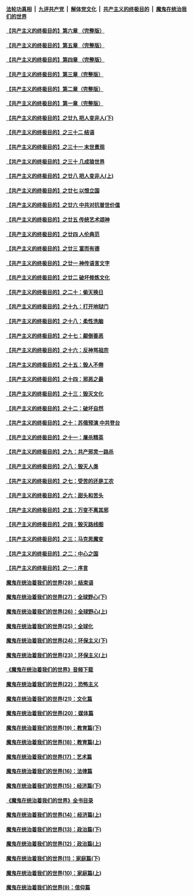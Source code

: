 

####  [法轮功真相](../../../../basic/blob/master/README.md?t=06290131) &nbsp;|&nbsp; [九评共产党](../../../../9ping.md/blob/master/README.md?t=06290131) &nbsp;|&nbsp; [解体党文化](../../../../jtdwh.md/blob/master/README.md?t=06290131)  &nbsp;|&nbsp; [共产主义的终极目的](../../../../gczydzjmd.md/blob/master/README.md?t=06290131) &nbsp;|&nbsp; [魔鬼在统治我们的世界](../../../../mgztzwmdsj.md/blob/master/README.md?t=06290131) 

#### [【共产主义的终极目的】第六章 （完整版）](../pages/nsc422/n11428913.md?t=06290131) 

#### [【共产主义的终极目的】第五章 （完整版）](../pages/nsc422/n11428912.md?t=06290131) 

#### [【共产主义的终极目的】第四章 （完整版）](../pages/nsc422/n11428907.md?t=06290131) 

#### [【共产主义的终极目的】第三章（完整版）](../pages/nsc422/n11428848.md?t=06290131) 

#### [【共产主义的终极目的】第二章（完整版）](../pages/nsc422/n11428831.md?t=06290131) 

#### [【共产主义的终极目的】第一章（完整版）](../pages/nsc422/n11417651.md?t=06290131) 

#### [【共产主义的终极目的】之廿九 把人变非人(下)](../pages/nsc422/n11344140.md?t=06290131) 

#### [【共产主义的终极目的】之三十二 结语](../pages/nsc422/n11360535.md?t=06290131) 

#### [【共产主义的终极目的】之三十一 末世景观](../pages/nsc422/n11351129.md?t=06290131) 

#### [【共产主义的终极目的】之三十 几成狼世界](../pages/nsc422/n11348280.md?t=06290131) 

#### [【共产主义的终极目的】之廿八 把人变非人(上)](../pages/nsc422/n11340492.md?t=06290131) 

#### [【共产主义的终极目的】之廿七 以恨立国](../pages/nsc422/n11336944.md?t=06290131) 

#### [【共产主义的终极目的】之廿六 中共对抗普世价值](../pages/nsc422/n11324785.md?t=06290131) 

#### [【共产主义的终极目的】之廿五 传统艺术颂神](../pages/nsc422/n11296396.md?t=06290131) 

#### [【共产主义的终极目的】之廿四 人伦典范](../pages/nsc422/n11296397.md?t=06290131) 

#### [【共产主义的终极目的】之廿三 富而有德](../pages/nsc422/n11283598.md?t=06290131) 

#### [【共产主义的终极目的】之廿一 神传语言文字](../pages/nsc422/n11263265.md?t=06290131) 

#### [【共产主义的终极目的】之廿二 破坏修炼文化](../pages/nsc422/n11245728.md?t=06290131) 

#### [【共产主义的终极目的】之二十：偷天换日](../pages/nsc422/n11238846.md?t=06290131) 

#### [【共产主义的终极目的】之十九：打开地狱门](../pages/nsc422/n11206376.md?t=06290131) 

#### [【共产主义的终极目的】之十八：柔性洗脑](../pages/nsc422/n11199994.md?t=06290131) 

#### [【共产主义的终极目的】之十七：颠倒善恶](../pages/nsc422/n11179782.md?t=06290131) 

#### [【共产主义的终极目的】之十六：反神骂祖宗](../pages/nsc422/n11166798.md?t=06290131) 

#### [【共产主义的终极目的】之十五：毁人不倦](../pages/nsc422/n11166792.md?t=06290131) 

#### [【共产主义的终极目的】之十四：邪恶之最](../pages/nsc422/n11150249.md?t=06290131) 

#### [【共产主义的终极目的】之十三：毁灭文化](../pages/nsc422/n11135227.md?t=06290131) 

#### [【共产主义的终极目的】之十二：破坏自然](../pages/nsc422/n11135214.md?t=06290131) 

#### [【共产主义的终极目的】之十：苏俄预演 中共登台](../pages/nsc422/n11118424.md?t=06290131) 

#### [【共产主义的终极目的】之十一：屠杀精英](../pages/nsc422/n11118442.md?t=06290131) 

#### [【共产主义的终极目的】之九：共产邪灵一路杀](../pages/nsc422/n11114139.md?t=06290131) 

#### [【共产主义的终极目的】之八：毁灭人类](../pages/nsc422/n11108503.md?t=06290131) 

#### [【共产主义的终极目的】之七：受苦的还是工农](../pages/nsc422/n11101809.md?t=06290131) 

#### [【共产主义的终极目的】之六：甜头和苦头](../pages/nsc422/n11096971.md?t=06290131) 

#### [【共产主义的终极目的】之五：万变不离其邪](../pages/nsc422/n11091285.md?t=06290131) 

#### [【共产主义的终极目的】之四：毁灭路线图](../pages/nsc422/n11086284.md?t=06290131) 

#### [【共产主义的终极目的】之三：马克思魔变](../pages/nsc422/n11061941.md?t=06290131) 

#### [【共产主义的终极目的】之二：中心之国](../pages/nsc422/n11047728.md?t=06290131) 

#### [【共产主义的终极目的】之一：序言](../pages/nsc422/n11086077.md?t=06290131) 

#### [魔鬼在统治着我们的世界(28)：结束语](../pages/nsc422/n10936246.md?t=06290131) 

#### [魔鬼在统治着我们的世界(27)：全球野心(下)](../pages/nsc422/n10928319.md?t=06290131) 

#### [魔鬼在统治着我们的世界(26)：全球野心(上)](../pages/nsc422/n10900318.md?t=06290131) 

#### [魔鬼在统治着我们的世界(25)：全球化](../pages/nsc422/n10788205.md?t=06290131) 

#### [魔鬼在统治着我们的世界(24)：环保主义(下)](../pages/nsc422/n10695307.md?t=06290131) 

#### [魔鬼在统治着我们的世界(23)：环保主义(上)](../pages/nsc422/n10688613.md?t=06290131) 

#### [《魔鬼在统治着我们的世界》音频下载](../pages/nsc422/n10635553.md?t=06290131) 

#### [魔鬼在统治着我们的世界(22)：恐怖主义](../pages/nsc422/n10614727.md?t=06290131) 

#### [魔鬼在统治着我们的世界(21)：文化篇](../pages/nsc422/n10597706.md?t=06290131) 

#### [魔鬼在统治着我们的世界(20)：媒体篇](../pages/nsc422/n10586579.md?t=06290131) 

#### [魔鬼在统治着我们的世界(19)：教育篇(下)](../pages/nsc422/n10564808.md?t=06290131) 

#### [魔鬼在统治着我们的世界(18)：教育篇(上)](../pages/nsc422/n10526970.md?t=06290131) 

#### [魔鬼在统治着我们的世界(17)：艺术篇](../pages/nsc422/n10499093.md?t=06290131) 

#### [魔鬼在统治着我们的世界(16)：法律篇](../pages/nsc422/n10485969.md?t=06290131) 

#### [魔鬼在统治着我们的世界(15)：经济篇(下)](../pages/nsc422/n10469975.md?t=06290131) 

#### [《魔鬼在统治着我们的世界》全书目录](../pages/nsc422/n10464261.md?t=06290131) 

#### [魔鬼在统治着我们的世界(14)：经济篇(上)](../pages/nsc422/n10457370.md?t=06290131) 

#### [魔鬼在统治着我们的世界(13)：政治篇(下)](../pages/nsc422/n10448270.md?t=06290131) 

#### [魔鬼在统治着我们的世界(12)：政治篇(上)](../pages/nsc422/n10444576.md?t=06290131) 

#### [魔鬼在统治着我们的世界(11)：家庭篇(下)](../pages/nsc422/n10440961.md?t=06290131) 

#### [魔鬼在统治着我们的世界(10)：家庭篇(上)](../pages/nsc422/n10435448.md?t=06290131) 

#### [魔鬼在统治着我们的世界(9)：信仰篇](../pages/nsc422/n10432159.md?t=06290131) 

